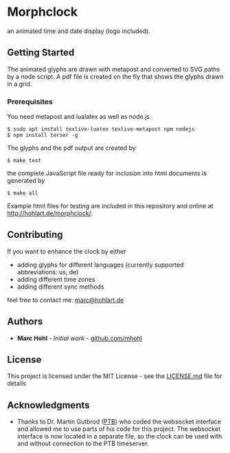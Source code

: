 # Morphclock

an animated time and date display (logo included).

## Getting Started

The animated glyphs are drawn with metapost and converted to SVG paths by a node script. A pdf file is created on the fly that shows the glyphs drawn in a grid.

### Prerequisites

You need metapost and lualatex as well as node.js.

```
$ sudo apt install texlive-luatex texlive-metapost npm nodejs
$ npm install terser -g
```

The glyphs and the pdf output are created by
```
$ make test
```

the complete JavaScript file ready for inclusion into html documents is generated by
```
$ make all
```

Example html files for testing are included in this repository and online at http://hohlart.de/morphclock/.

## Contributing

If you want to enhance the clock by either

* adding glyphs for different languages (currently supported abbreviations: us, de)
* adding different time zones
* adding different sync methods

feel free to contact me: marc@hohlart.de

## Authors

* **Marc Hohl** - *Initial work* - [github.com/mhohl](https://github.com/mhohl)

## License

This project is licensed under the MIT License - see the [LICENSE.md](LICENSE.md) file for details

## Acknowledgments

* Thanks to Dr. Martin Gutbrod ([PTB](https://www.ptb.de)) who coded the websocket interface and allowed me to use parts of his code for this project. The websocket interface is now located in a separate file, so the clock can be used with and without connection to the PTB timeserver.
